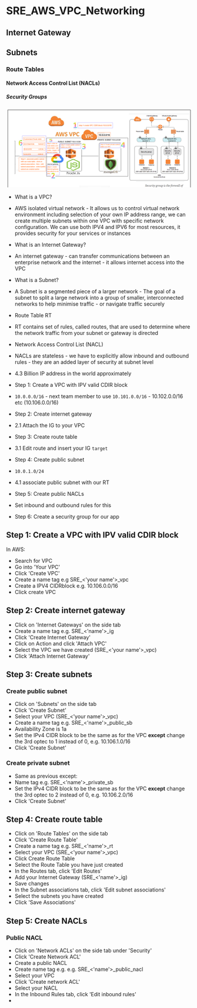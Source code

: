 # SRE_AWS_VPC_Networking
## Internet Gateway
## Subnets
### Route Tables
#### Network Access Control List (NACLs)
##### Security Groups

![](/img/AWS_deployment_networking_security.png)


- What is a VPC?
- AWS isolated virtual network - It allows us to control virtual network environment including selection of your own IP address range, we can create multiple subnets within one VPC with specific network configuration. We can use both IPV4 and IPV6 for most resources, it provides security for your services or instances

- What is an Internet Gateway?
- An internet gateway - can transfer communications between an enterprise network and the internet - it allows internet access into the VPC

- What is a Subnet?
- A Subnet is a segmented piece of a larger network - The goal of a subnet to split a large network into a group of smaller, interconnected networks to help minimise traffic - or navigate traffic securely

- Route Table RT
- RT contains set of rules, called routes, that are used to determine where the network traffic from your subnet or gateway is directed

- Network Access Control List (NACL)
- NACLs are stateless - we have to explicitly allow inbound and outbound rules - they are an added layer of security at subnet level

- 4.3 Billion IP address in the world approximately

- Step 1: Create a VPC with IPV valid CDIR block
- `10.0.0.0/16` - next team member to use `10.101.0.0/16` - 10.102.0.0/16 etc (10.106.0.0/16)

- Step 2: Create internet gateway
- 2.1 Attach the IG to your VPC

- Step 3: Create route table
- 3.1 Edit route and insert your IG `target`

- Step 4: Create public subnet
- `10.0.1.0/24`
- 4.1 associate public subnet with our RT

- Step 5: Create public NACLs
- Set inbound and outbound rules for this

- Step 6: Create a security group for our app


## Step 1: Create a VPC with IPV valid CDIR block

In AWS:

- Search for VPC
- Go into 'Your VPC'
- Click 'Create VPC'
- Create a name tag e.g SRE_<'your name'>_vpc
- Create a IPV4 CIDRblock e.g. 10.106.0.0/16
- Click create VPC

## Step 2: Create internet gateway

- Click on 'Internet Gateways' on the side tab
- Create a name tag e.g. SRE_<'name'>_ig
- Click 'Create Internet Gateway'
- Click on Action and click 'Attach VPC'
- Select the VPC we have created (SRE_<'your name'>_vpc)
- Click 'Attach Internet Gateway'

## Step 3: Create subnets
### Create public subnet
- Click on 'Subnets' on the side tab
- Click 'Create Subnet'
- Select your VPC (SRE_<'your name'>_vpc)
- Create a name tag e.g. SRE_<'name'>_public_sb
- Availability Zone is 1a
- Set the IPv4 CIDR block to be the same as for the VPC <B>except</B> change the 3rd optec to 1 instead of 0, e.g. 10.106.1.0/16
- Click 'Create Subnet'

### Create private subnet
- Same as previous except:
- Name tag e.g. SRE_<'name'>_private_sb
- Set the IPv4 CIDR block to be the same as for the VPC <B>except</B> change the 3rd optec to 2 instead of 0, e.g. 10.106.2.0/16
- Click 'Create Subnet'

## Step 4: Create route table

- Click on 'Route Tables' on the side tab
- Click 'Create Route Table'
- Create a name tag e.g. SRE_<'name'>_rt
- Select your VPC (SRE_<'your name'>_vpc)
- Click Create Route Table
- Select the Route Table you have just created
- In the Routes tab, click 'Edit Routes'
- Add your Internet Gateway (SRE_<'name'>_ig)
- Save changes
- In the Subnet associations tab, click 'Edit subnet associations'
- Select the subnets you have created
- Click 'Save Associations'

## Step 5: Create NACLs
### Public NACL
- Click on 'Network ACLs' on the side tab under 'Security'
- Click 'Create Network ACL'
- Create a public NACL
- Create name tag e.g. e.g. SRE_<'name'>_public_nacl
- Select your VPC
- Click 'Create network ACL'
- Select your NACL
- In the Inbound Rules tab, click 'Edit inbound rules'
- 